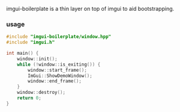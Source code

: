 imgui-boilerplate is a thin layer on top of imgui
to aid bootstrapping.

### usage

```c++
#include "imgui-boilerplate/window.hpp"
#include "imgui.h"

int main() {
    window::init();
    while (!window::is_exiting()) {
        window::start_frame();
        ImGui::ShowDemoWindow();
        window::end_frame();
    }
    window::destroy();
    return 0;
}
```
